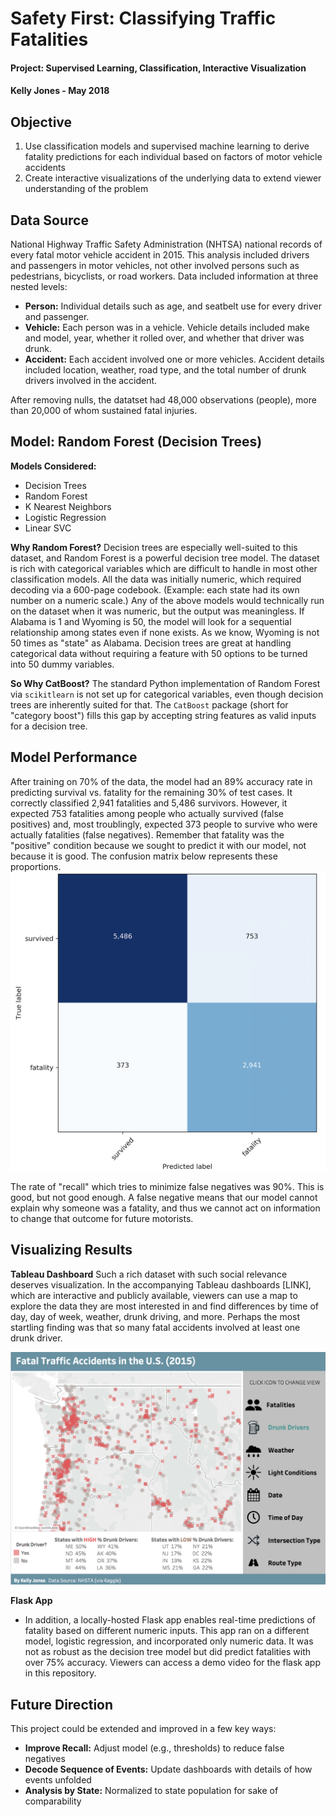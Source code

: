 # Safety First: Classifying Traffic Fatalities

#### Project: Supervised Learning, Classification, Interactive Visualization

#### Kelly Jones - May 2018

## Objective

1. Use classification models and supervised machine learning to derive fatality predictions for each individual based on factors of motor vehicle accidents
2. Create interactive visualizations of the underlying data to extend viewer understanding of the problem

## Data Source

National Highway Traffic Safety Administration (NHTSA) national records of every fatal motor vehicle accident in 2015. This analysis included drivers and passengers in motor vehicles, not other involved persons such as pedestrians, bicyclists, or road workers. Data included information at three nested levels:
* **Person:** Individual details such as age, and seatbelt use for every driver and passenger.
* **Vehicle:** Each person was in a vehicle. Vehicle details included make and model, year, whether it rolled over, and whether that driver was drunk.
* **Accident:** Each accident involved one or more vehicles. Accident details included location, weather, road type, and the total number of drunk drivers involved in the accident.

After removing nulls, the datatset had 48,000 observations (people), more than 20,000 of whom sustained fatal injuries.

## Model: Random Forest (Decision Trees)

**Models Considered:** 
* Decision Trees
* Random Forest
* K Nearest Neighbors
* Logistic Regression
* Linear SVC

**Why Random Forest?** Decision trees are especially well-suited to this dataset, and Random Forest is a powerful decision tree model. The dataset is rich with categorical variables which are difficult to handle in most other classification models. All the data was initially numeric, which required decoding via a 600-page codebook. (Example: each state had its own number on a numeric scale.) Any of the above models would technically run on the dataset when it was numeric, but the output was meaningless. If Alabama is 1 and Wyoming is 50, the model will look for a sequential relationship among states even if none exists. As we know, Wyoming is not 50 times as "state" as Alabama. Decision trees are great at handling categorical data without requiring a feature with 50 options to be turned into 50 dummy variables.

**So Why CatBoost?**
The standard Python implementation of Random Forest via `scikitlearn` is not set up for categorical variables, even though decision trees are inherently suited for that. The `CatBoost` package (short for "category boost") fills this gap by accepting string features as valid inputs for a decision tree.

## Model Performance

After training on 70% of the data, the model had an 89% accuracy rate in predicting survival vs. fatality for the remaining 30% of test cases. It correctly classified 2,941 fatalities and 5,486 survivors. However, it expected 753 fatalities among people who actually survived (false positives) and, most troublingly, expected 373 people to survive who were actually fatalities (false negatives). Remember that fatality was the "positive" condition because we sought to predict it with our model, not because it is good. The confusion matrix below represents these proportions.
![confusionmatrix](images/confusion_matrix_cr.png)

The rate of "recall" which tries to minimize false negatives was 90%. This is good, but not good enough. A false negative means that our model cannot explain why someone was a fatality, and thus we cannot act on information to change that outcome for future motorists. 

## Visualizing Results

**Tableau Dashboard**
Such a rich dataset with such social relevance deserves visualization. In the accompanying Tableau dashboards [LINK], which are interactive and publicly available, viewers can use a map to explore the data they are most interested in and find differences by time of day, day of week, weather, drunk driving, and more. Perhaps the most startling finding was that so many fatal accidents involved at least one drunk driver.

![tableauscreenshot](images/tableau_screenshot.png)

**Flask App**
* In addition, a locally-hosted Flask app enables real-time predictions of fatality based on different numeric inputs. This app ran on a different model, logistic regression, and incorporated only numeric data. It was not as robust as the decision tree model but did predict fatalities with over 75% accuracy. Viewers can access a demo video for the flask app in this repository.

## Future Direction

This project could be extended and improved in a few key ways:

- **Improve Recall:** Adjust model (e.g., thresholds) to reduce false negatives
- **Decode Sequence of Events:** Update dashboards with details of how events unfolded
- **Analysis by State:** Normalized to state population for sake of comparability
